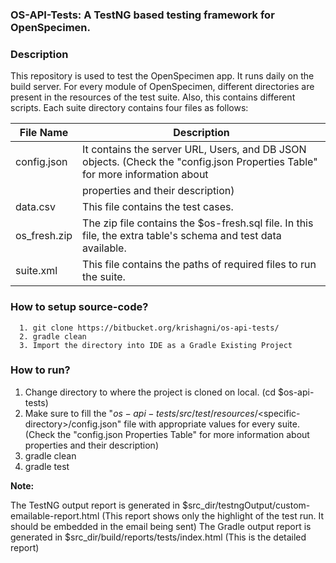 ### OS-API-Tests: A TestNG based testing framework for OpenSpecimen.

### Description

This repository is used to test the OpenSpecimen app. It runs daily on the build server. For every module of OpenSpecimen, different directories are present in the resources of the test suite. Also, this contains different scripts. Each suite directory contains four files as follows:

|**File Name**       |           **Description**
|--------------------|---------------------------------------------------------------------------------------------------------------------------------------------
| config.json        |           It contains the server URL, Users, and DB JSON objects. (Check the "config.json Properties Table" for more information about 
|                    |           properties and their description)
| data.csv           |           This file contains the test cases.
| os_fresh.zip       |           The zip file contains the $os-fresh.sql file. In this file, the extra table's schema and test data available.
| suite.xml          |           This file contains the paths of required files to run the suite. 

### How to setup source-code?

      1. git clone https://bitbucket.org/krishagni/os-api-tests/
      2. gradle clean
      3. Import the directory into IDE as a Gradle Existing Project
      
### How to run?

1. Change directory to where the project is cloned on local. (cd $os-api-tests)
2. Make sure to fill the "$os-api-tests/src/test/resources/<$specific-directory>/config.json" file with appropriate values for every suite.(Check the "config.json Properties Table" for more information about properties and their description)
3. gradle clean
4. gradle test

**Note:**

The TestNG output report is generated in $src_dir/testngOutput/custom-emailable-report.html (This report shows only the highlight of the test run. It should be embedded in the email being sent)
The Gradle output report is generated in $src_dir/build/reports/tests/index.html (This is the detailed report)
